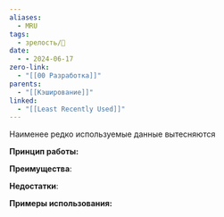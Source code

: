 ```yaml
---
aliases:
  - MRU
tags:
  - зрелость/🌱
date:
  - - 2024-06-17
zero-link:
  - "[[00 Разработка]]"
parents:
  - "[[Кэширование]]"
linked:
  - "[[Least Recently Used]]"
---
```

Наименее редко используемые данные вытесняются

**Принцип работы:**

**Преимущества**:

**Недостатки**:

**Примеры использования:**